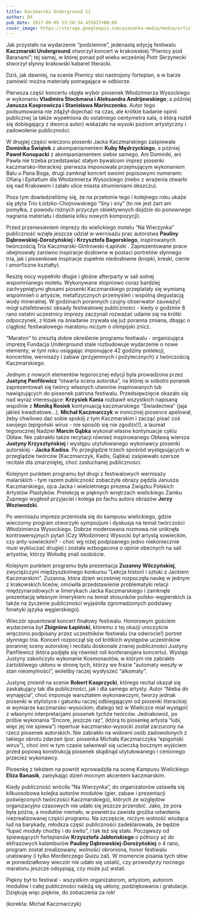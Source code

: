 ```yaml
---
title: Kaczmarski Underground 11
author: DX
pub_date: 2017-09-05 13:20:34.455837+00:00
cover_image: https://storage.googleapis.com/piosenka-media/media/article_covers/600x300ku.jpg
---
```


Jak przystało na wydarzenie “podziemne”, jedenastą edycję festiwalu **Kaczmarski Underground** otworzył koncert w krakowskiej “Piwnicy pod Baranami”; tej samej, w której ponad pół wieku wcześniej Piotr Skrzynecki stworzył słynny krakowski kabaret literacki. 


Dziś, jak dawniej, na scenie Piwnicy stoi nastrojony fortepian, a w barze zamówić można materiały pomagające w odbiorze.

Pierwsza część koncertu objęła wybór piosenek Włodzimierza Wysockiego w wykonaniu **Vladimira Stockmana i Aleksandra Andrijewskiego**; a później **Janusza Kasprowicza i Stanisława Marinczenko**. Autor tego podsumowania nie zdążył dojechać na czas, ale krótkie badanie opinii publicznej \(a także wypełniona do ostatniego centymetra sala, o którą rozbił się dobiegający z dworca autor\) wskazało na wysoki poziom artystyczny i zadowolenie publiczności.

W drugiej części wieczoru piosenki Jacka Kaczmarskiego zaśpiewała **Dominika Świątek** z akompaniamentem **Kuby Mędrzyckiego**, a później **Paweł Konopacki** z akompaniamentem siebie samego. Ani Dominiki, ani Pawła nie trzeba przedstawiać stałym bywalcom imprez piosenki kaczmarsko\-literackiej: pierwsza imponowała przejmującym wykonaniem Balu u Pana Boga, drugi zamknął koncert swoimi popisowymi numerami: Ofiarą i Epitafium dla Włodzimierza Wysockiego \(niebo z wrażenia otwarło się nad Krakowem i zalało ulice miasta strumieniami deszczu\).

Poza tym dowiedzieliśmy się, że na przełomie tego i kolejnego roku ukaże się płyta Trio Łódzko\-Chojnowskiego “Sny i sny” \(to nie jest żart ani pomyłka, z powodu różnych przyczyn obiektywnych dojdzie do ponownego nagrania materiału i dodania kilku nowych kompozycji\).

Przed przeniesieniem imprezy do wielickiego motelu “Na Wierzynka” publiczność wzięła jeszcze udział w wernisażu prac autorstwa **Pauliny Dąbrowskiej\-Dorożyńskiej** i **Krzysztofa Bagorskiego**,  inspirowanych twórczością Tria Kaczmarski\-Gintrowski\-Łapiński . Zaprezentowane prace obejmowały zarówno inspiracje dosłowne w postaci portretów słynnego tria, jak i piosenkowe inspiracje zupełnie niedosłowne \(kropki, kreski, cienie i amorficzne kształty\).

Resztę nocy wypełniło długie i głośne afterparty w sali solnej wspomnianego motelu. Wykonywane stopniowo coraz bardziej zachrypniętymi głosami piosenki Kaczmarskiego przeplatały się wymianą wspomnień o artyście, metafizycznych przemyśleń i wspólną degustacją wody mineralnej. W godzinach porannych czujny obserwator zauważyć mógł sztafetowość obsady festiwalowej publiczności \- kiedy o godzinie 8 rano ostatni uczestnicy imprezy zaczynali rozważać udanie się na krótki odpoczynek, z łóżek na śniadanie zrywała się już poranna zmiana, dbając o ciągłość festiwalowego maratonu niczym o olimpijski znicz.

“Maraton” to zresztą dobre określenie programu festiwalu \- organizująca imprezę Fundacja Underground stale rozbudowuje wydarzenie o nowe elementy, w tym roku osiągając imponujące 42 godziny prelekcji, koncertów, wernisaży i zabaw \(przyjemnych i pożytecznych\) z twórczością Kaczmarskiego.

Jednym z nowych elementów tegorocznej edycji była prowadzona przez **Justynę Panfilewicz** “otwarta scena autorska”, na której w sobotni poranek zaprezentowali się twórcy własnych utworów inspirowanych lub nawiązujących do piosenek patrona festiwalu. Przedsięwzięcie okazało się nad wyraz interesujące: **Krzysiek Kania** rozbawił wszystkich napisaną wspólnie z **Moniką Rosiek** kontynuacją kaczmarskiego “Świadectwa” \(jaja jakieś kwadratowe…\), **Michał Kaczmarczyk** w ironicznej piosence apelował, żeby chwilowo dać sobie spokój z tym Kaczmarskim i zacząć pisać coś swojego \(epigoński wirus \- nie sposób się nie zgodzić!\), a laureat tegorocznej Nadziei **Marcin Gąbka** wykonał własne kontynuacje cyklu Obław. Nie zabrakło także recytacji również inspirowanego Obławą wiersza **Justyny Krzysztyńskiej** i występu utytułowanego wykonawcy piosenki autorskiej \- **Jacka Kadisa**. Po przeglądzie trzech spośród występujących w przeglądzie twórców \(Kaczmarczyk, Kadis, Gąbka\) zaśpiewało szersze recitale dla zmarzniętej, choć zasłuchanej publiczności.

Kolejnym punktem programu był drugi z festiwalowych wernisaży malarskich \- tym razem publiczność zobaczyła obrazy pędzla Janusza Kaczmarskiego, ojca Jacka i wieloletniego prezesa Związku Polskich Artystów Plastyków. Prelekcję w pięknych wnętrzach wielickiego Zamku Żupnego wygłosił przyjaciel i kolega po fachu autora obrazów **Jerzy Woziwodzki.**

Po wernisażu impreza przeniosła się do kampusu wielickiego, gdzie wieczorny program otworzyło sympozjum i dyskusja na temat twórczości Włodzimierza Wysockiego. Dobrze moderowana rozmowa nie uniknęła kontrowersyjnych pytań \(Czy Włodzimierz Wysocki był artystą sowieckim, czy anty\-sowieckim? \- choć wg niżej podpisanego jedno niekoniecznie musi wykluczać drugie\) i została wzbogacona o opinie obecnych na sali artystów, którzy Wołodię znali osobiście.

Kolejnym punktem programu była prezentacja **Zuzanny Wilczyńskiej**, zwyciężczyni międzyszkolnego konkursu "Lekcja historii i sztuki z Jackiem Kaczmarskim". Zuzanna, która dzień wcześniej rozpoczęła naukę w jednym z krakowskich liceów, omówiła przedstawienie problematyki relacji międzynarodowych w limerykach Jacka Kaczmarskiego i zamknęła prezentację własnym limerykiem na temat stosunków polsko\-węgierskich \(a także na życzenie publiczności wyjaśniła zgromadzonych podstawy fonetyki języka węgierskiego\).

Wieczór spuentował koncert finałowy festiwalu.  Honorowym gościem wydarzenia był **Zbigniew Łapiński**, któremu z tej okazji uroczyście wręczono podpisany przez uczestników festiwalu \(na odwrocie!\) portret słynnego tria. Koncert rozpoczął się od krótkich występów uczestników porannej sceny autorskiej i recitalu doskonale znanej publiczności Justyny Panfilewicz \(która podjęła się również roli konferansjera koncertu\). Występ Justyny zakończyło wykonanie Kosmonautów, w którym nie zabrakło żartobliwego ukłonu w stronę tych, którzy we frazie “automaty weszły w stan nieomylności”, woleliby raczej wysłyszeć “alkomaty”.

Justynę zmienił na scenie **Robert Kasprzycki**, którego recital okazał się zaskakujący tak dla publiczności, jak i dla samego artysty. Autor “Nieba do wynajęcia”, choć imponuje warsztatem wykonawczym, tworzy jednak piosenki w stylistyce i gatunku raczej odbiegającym od piosenki literackiej w wymiarze kaczmarsko\-wysockim; dlatego też w Wieliczce miał wystąpić z własnymi interpretacjami piosenek tychże twórców. Jednakowoż, po próbie wykonania “Encore, jeszcze raz”, \(którą to piosenkę artysta “lubi, więc jej nie śpiewa”\) repertuar kaczmarsko\-wysocki został zarzucony na rzecz piosenek autorskich. Nie zabrakło na widowni osób zadowolonych z takiego obrotu zdarzeń \(por. piosenka Michała Kaczmarczyka “epigoński wirus”\), choć inni w tym czasie salwowali się ucieczką bocznym wyjściem przed popową konstrukcją piosenek skądinąd utytułowanego i cenionego przecież wykonawcy.

Piosenkę z tekstem na powrót wprowadziła na scenę Kampusu Wielickiego **Eliza Banasik**, zamykając dzień mocnym akcentem kaczmarskim.

Kiedy publiczność wróciła “Na Wierzynka”, do organizatorów ustawiła się kilkuosobowa kolejka autorów modułów \(gier, zabaw i prezentacji poświęconych twórczości Kaczmarskiego\), których ze względów organizacyjno czasowych nie udało się jeszcze przerobić. Jako, że pora była późna, a modułów niemało, w powietrzu zawisła groźba odwołania niezrealizowanej części programu. Na szczęście, niczym wolność wiodąca lud na barykady, młodsza część publiczności zadeklarowała, że będzie “łupać moduły choćby i do świtu”, i tak też się stało. Począwszy od śpiewających fortepianów **Krzysztofa Jabłońskiego** o północy aż do ekfrazowych kalamburów **Pauliny Dąbrowskiej\-Dorożyńskiej** o 4 rano, program został zrealizowany, wolności obroniona, honor festiwalu uratowany \(i tylko Morderczego Quizu żal\). W momencie pisania tych słów w poniedziałkowy wieczór nie udało się ustalić, czy prowodyrzy nocnego maratonu jeszcze odsypiają, czy może już wstali.

Piękny był to festiwal \- wszystkim organizatorom, artystom, autorom modułów i całej publiczności należą się ukłony, podziękowania i gratulacje. Dziękuję więc pięknie, do zobaczenia za rok!

\(korekta: Michał Kaczmarczyk\)
